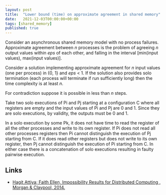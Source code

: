 ```yaml
---
layout: post
title:  "Lower bound (time) on approximate agreement in shared memory"
date:   2021-12-03T00:00:00+00:00
tags: [shared_memory]
published: true
---
```


Consider an asynchronous shared memory model with no process failures. Approximate agreement between _n_ processes is the problem of agreeing _n_ output values within _eps_ of each other, and falling in the interval [min(input values), max(input values)].

Consider a solution implementing approximate agreement for _n_ input values (one per process) in {0, 1} and _eps_ < 1. If the solution also provides solo termination (each process will terminate if run sufficiently long) then the time complexity is at least _n_.

For contradiction suppose it is possible in less than _n_ steps.

Take two solo executions of Pi and Pj starting at a configuration C where all registers are empty and the input values of Pi and Pj are 0 and 1. Since they are solo executions, by validity, the outputs must be 0 and 1.

In a solo execution by some Pk, it does not have time to read the register of all the other processes and write to its own register. If Pi does not read all other processes registers then Pi cannot distinguish the execution of Pj starting from C. If it does read other registers but does not write to its own register, then Pj cannot distinguish the execution of Pi starting from C. In either case there is a concatenation of solo executions resulting in faulty pairwise execution.

## Links

- [Hagit Attiya; Faith Ellen, Impossibility Results for Distributed Computing , Morgan & Claypool, 2014.](https://ieeexplore.ieee.org/document/6855592/)
